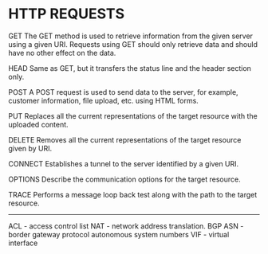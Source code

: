 # HTTP REQUESTS

GET
The GET method is used to retrieve information from the given server using a given URI. Requests using GET should only retrieve data and should have no other effect on the data.

HEAD
Same as GET, but it transfers the status line and the header section only.

POST
A POST request is used to send data to the server, for example, customer information, file upload, etc. using HTML forms.

PUT
Replaces all the current representations of the target resource with the uploaded content.

DELETE
Removes all the current representations of the target resource given by URI.

CONNECT
Establishes a tunnel to the server identified by a given URI.

OPTIONS
Describe the communication options for the target resource.

TRACE
Performs a message loop back test along with the path to the target resource.

---
ACL - access control list
NAT - network address translation.
BGP ASN - border gateway protocol autonomous system numbers
VIF - virtual interface
